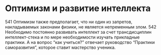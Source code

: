 # Оптимизм и развитие интеллекта

541 Оптимизм также предполагает, что ни один из запретов, накладываемых законами физики, не является непременным злом.
542 Необходимо постоянно развивать интеллект за счет трансдисциплин интеллект-стека и по мере необходимости изучать прикладные практики. А на вопрос “как учиться?” отвечает руководство “Практики саморазвития”, которое ставит мастерство ученика.
